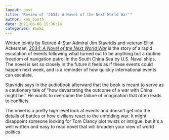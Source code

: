 ```yaml
---
layout: post
title: "Review of '2034: A Novel of the Next World War'"
author: ken_booth
date: 2021-06-08 15:36:14
categories: Books
---
```

Written jointly by Retired 4-Star Admiral Jim Stavridis and veteran Elliot Ackerman, *[2034: A Novel of the Next World War](https://www.goodreads.com/book/show/54211065-2034)* is the story of a rapid escalation of events following what turned out to be anything but a routine freedom of navigation patrol in the South China Sea by U.S. Naval ships. The novel is set so closely in the future it feels as if these events could happen next week, and is a reminder of how quickly international events can escalate.

Stavridis says in the audiobook afterward that the book is meant to serve as a cautionary tale of "how devastating the outcome of a war with China might be." He wants to overcome the failure of imagination that often leads to conflicts.

The novel is a pretty high level look at events and doesn't get into the details of battles or how civilians react to the unfolding war. It might disappoint someone looking for Tom Clancy plot twists or intrigue, but it's a well written and easy to read novel that will broaden your view of world politics.
